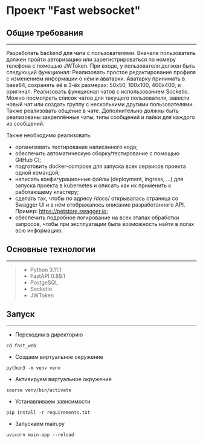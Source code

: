 Проект "Fast websocket"
===========================


Общие требования
----------------
---

Разработать backend для чата с пользователями. Вначале пользователь должен пройти авторизацию или зарегистрироваться по номеру телефона с помощью JWToken.
При входе, у пользователя должен быть следующий функционал:
Реализовать простое редактирование профиля с изменением информации о нём и аватарки. Аватарку принимать в base64, сохранять её в 3-ёх размерах: 50х50, 100х100, 400х400, и оригинал.
Реализовать функционал чатов с использованием Socketio. Можно посмотреть список чатов для текущего пользователя, завести новый чат или создать группу с несколькими другими пользователями. Также реализовать общение в чате.
Дополнительно должны быть реализованы закреплённые чаты, типы сообщений и лайки для каждого из сообщений.

Также необходимо реализовать:
- организовать тестирование написанного кода;
- обеспечить автоматическую сборку/тестирование с помощью GitHub CI;
- подготовить docker-compose для запуска всех сервисов проекта одной командой;
- написать конфигурационные файлы (deployment, ingress, …) для запуска проекта в kubernetes и описать как их применить к работающему кластеру;
- сделать так, чтобы по адресу /docs/ открывалась страница со Swagger UI и в нём отображалось описание разработанного API. Пример: https://petstore.swagger.io;
- обеспечить подробное логирование на всех этапах обработки запросов, чтобы при эксплуатации была возможность найти в логах всю информацию.

Основные технологии
-------------------
---

> * Python 3.11.1
> * FastAPI 0.89.1
> * PostgeSQL
> * Socketio
> * JWToken

Запуск
------------------
---

* Переходим в директорию

```
cd fast_web
```

* Создаем виртуальное окружение

```
python3 -m venv venv
```

* Активируем виртуальное окружение

```
sourse venv/bin/activate
```

* Устанавливаем зависимости

```
pip install -r requirements.txt
```

* Запускаем main.py

```
uvicorn main:app --reload
```
